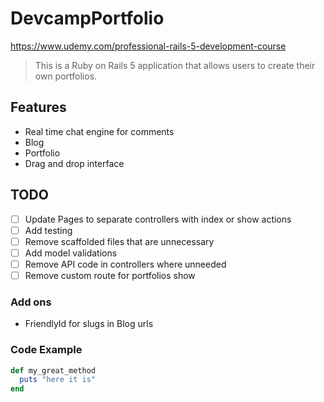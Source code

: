 # DevcampPortfolio

https://www.udemy.com/professional-rails-5-development-course

> This is a Ruby on Rails 5 application that allows users to create their own
  portfolios.

## Features

- Real time chat engine for comments
- Blog
- Portfolio
- Drag and drop interface

## TODO

- [ ] Update Pages to separate controllers with index or show actions
- [ ] Add testing
- [ ] Remove scaffolded files that are unnecessary
- [ ] Add model validations
- [ ] Remove API code in controllers where unneeded
- [ ] Remove custom route for portfolios show

### Add ons

- FriendlyId for slugs in Blog urls

### Code Example

```ruby
def my_great_method
  puts "here it is"
end
```
